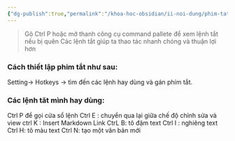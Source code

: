 ```yaml
---
{"dg-publish":true,"permalink":"/khoa-hoc-obsidian/ii-noi-dung/phim-tat-hotkeys/","noteIcon":"3"}
---
```




>Gõ Ctrl P hoặc mở thanh công cụ command pallete để xem lệnh tắt nếu bị quên
>Các lệnh tắt giúp ta thao tác nhanh chóng và thuận lợi hơn

### Cách thiết lập phim tắt như sau:

Setting-> Hotkeys -> tìm đến các lệnh hay dùng và gán phím tắt.

### Các lệnh tăt mình hay dùng:

Ctrl P để gọi cửa sổ lệnh 
Ctrl E : chuyển qua lại giữa chế độ chỉnh sửa và view
ctrl K : Insert Markdown Link
CtrL B: tô đậm text
Ctrl I : nghiêng text
Ctrl H: tô màu text
Ctrl N: tạo một văn bản mới


